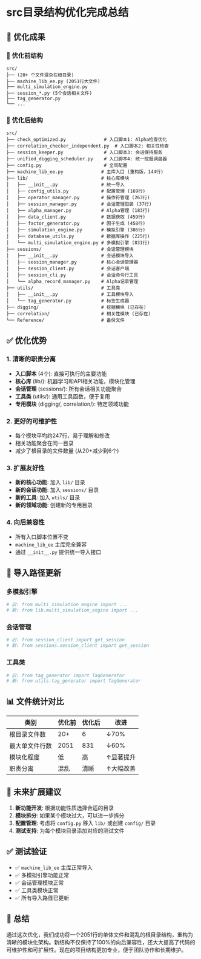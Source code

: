 # src目录结构优化完成总结

## 🎯 优化成果

### 📁 优化前结构 
```
src/
├── (20+ 个文件混杂在根目录)
├── machine_lib_ee.py (2051行大文件)
├── multi_simulation_engine.py
├── session_*.py (5个会话相关文件)
├── tag_generator.py
└── ...
```

### 📁 优化后结构
```
src/
├── check_optimized.py              # 入口脚本1: Alpha检查优化
├── correlation_checker_independent.py  # 入口脚本2: 相关性检查
├── session_keeper.py               # 入口脚本3: 会话保持服务
├── unified_digging_scheduler.py    # 入口脚本4: 统一挖掘调度器
├── config.py                       # 全局配置
├── machine_lib_ee.py              # 主库入口 (重构版，144行)
├── lib/                           # 核心库模块
│   ├── __init__.py                # 统一导入
│   ├── config_utils.py            # 配置管理 (169行)
│   ├── operator_manager.py        # 操作符管理 (263行)
│   ├── session_manager.py         # 会话管理包装 (37行)
│   ├── alpha_manager.py           # Alpha管理 (183行)
│   ├── data_client.py             # 数据获取 (459行)
│   ├── factor_generator.py        # 因子生成 (458行)
│   ├── simulation_engine.py       # 模拟引擎 (386行)
│   ├── database_utils.py          # 数据库操作 (225行)
│   └── multi_simulation_engine.py # 多模拟引擎 (831行)
├── sessions/                      # 会话管理模块
│   ├── __init__.py                # 会话模块导入
│   ├── session_manager.py         # 核心会话管理器
│   ├── session_client.py          # 会话客户端
│   ├── session_cli.py             # 会话命令行工具
│   └── alpha_record_manager.py    # Alpha记录管理
├── utils/                         # 工具类
│   ├── __init__.py                # 工具模块导入
│   └── tag_generator.py           # 标签生成器
├── digging/                       # 挖掘模块 (已存在)
├── correlation/                   # 相关性模块 (已存在)
└── Reference/                     # 备份文件
```

## ✅ 优化优势

### 1. 清晰的职责分离
- **入口脚本** (4个): 直接可执行的主要功能
- **核心库** (lib/): 机器学习和API相关功能，模块化管理
- **会话管理** (sessions/): 所有会话相关功能聚合
- **工具类** (utils/): 通用工具函数，便于复用
- **专用模块** (digging/, correlation/): 特定领域功能

### 2. 更好的可维护性
- 每个模块平均约247行，易于理解和修改
- 相关功能聚合在同一目录
- 减少了根目录的文件数量 (从20+减少到6个)

### 3. 扩展友好性
- **新的核心功能**: 加入 `lib/` 目录
- **新的会话功能**: 加入 `sessions/` 目录  
- **新的工具**: 加入 `utils/` 目录
- **新的领域功能**: 创建新的专用目录

### 4. 向后兼容性
- 所有入口脚本位置不变
- `machine_lib_ee` 主库完全兼容
- 通过 `__init__.py` 提供统一导入接口

## 🔧 导入路径更新

### 多模拟引擎
```python
# 旧: from multi_simulation_engine import ...
# 新: from lib.multi_simulation_engine import ...
```

### 会话管理
```python
# 旧: from session_client import get_session
# 新: from sessions.session_client import get_session
```

### 工具类
```python
# 旧: from tag_generator import TagGenerator
# 新: from utils.tag_generator import TagGenerator
```

## 📊 文件统计对比

| 类别 | 优化前 | 优化后 | 改进 |
|------|--------|--------|------|
| 根目录文件数 | 20+ | 6 | ↓70% |
| 最大单文件行数 | 2051 | 831 | ↓60% |
| 模块化程度 | 低 | 高 | ↑显著提升 |
| 职责分离 | 混乱 | 清晰 | ↑大幅改善 |

## 🚀 未来扩展建议

1. **新功能开发**: 根据功能性质选择合适的目录
2. **模块拆分**: 如果某个模块过大，可以进一步拆分
3. **配置管理**: 考虑将 `config.py` 移入 `lib/` 或创建 `config/` 目录
4. **测试支持**: 为每个模块目录添加对应的测试文件

## ✅ 测试验证

- ✅ `machine_lib_ee` 主库正常导入
- ✅ 多模拟引擎功能正常
- ✅ 会话管理模块正常
- ✅ 工具类模块正常
- ✅ 所有导入路径已更新

## 🎉 总结

通过这次优化，我们成功将一个2051行的单体文件和混乱的根目录结构，重构为清晰的模块化架构。新结构不仅保持了100%的向后兼容性，还大大提高了代码的可维护性和可扩展性。现在的项目结构更加专业，便于团队协作和长期维护。
